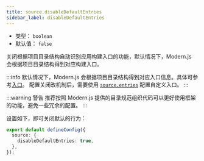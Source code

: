 ```yaml
---
title: source.disableDefaultEntries
sidebar_label: disableDefaultEntries
---
```


* 类型： `boolean`
* 默认值： `false`

关闭根据项目目录结构自动识别应用构建入口的功能，默认情况下，Modern.js 会根据项目目录结构得到对应构建入口。

:::info
默认情况下，Modern.js 会根据项目目录结构得到对应入口信息。具体可参考[入口](/docs/guides/concept/entries)。
配置关闭改机制后，需要使用 [`source.entries`](/docs/configure/app/source/entries) 配置自定义入口。
:::

:::warning 警告
推荐按照 Modern.js 提供的目录规范组织代码可以更好使用框架的功能，避免一些冗余的配置。
:::

设置如下，即可关闭默认的行为：

```typescript title="modern.config.ts"
export default defineConfig({
  source: {
    disableDefaultEntries: true,
  },
});
```

